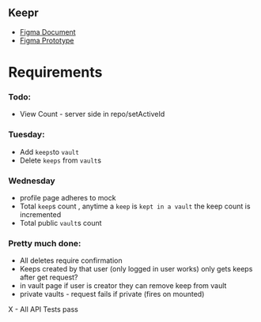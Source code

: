 ## Keepr

- [Figma Document](https://www.figma.com/file/Uui3335TxIEXWzgp4xrX9r/Keepr?node-id=0%3A1)
- [Figma Prototype](https://www.figma.com/proto/Uui3335TxIEXWzgp4xrX9r/Keepr?node-id=1%3A53&scaling=min-zoom)

# Requirements

### Todo:

- View Count - server side in repo/setActiveId

### Tuesday:

- Add `keeps`to `vault`
- Delete `keeps` from `vault`s

### Wednesday

- profile page adheres to mock
- Total `keep`s count , anytime a `keep` is `kept in a vault` the keep count is incremented
- Total public `vault`s count

### Pretty much done:

- All deletes require confirmation
- Keeps created by that user (only logged in user works) only gets keeps after get request?
- in vault page if user is creator they can remove keep from vault
- private vaults - request fails if private (fires on mounted)

X - All API Tests pass
